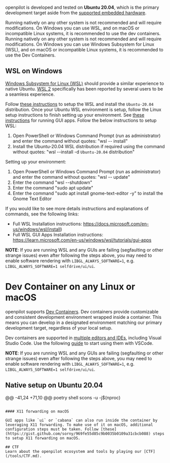 
openpilot is developed and tested on **Ubuntu 20.04**, which is the primary development target aside from the [supported embedded hardware](https://github.com/commaai/openpilot#running-on-a-dedicated-device-in-a-car).

Running natively on any other system is not recommended and will require modifications. On Windows you can use WSL, and on macOS or incompatible Linux systems, it is recommended to use the dev containers.
Running natively on any other system is not recommended and will require modifications. On Windows you can use Windows Subsystem for Linux (WSL), and on macOS or incompatible Linux systems, it is recommended to use the Dev Containers.

## WSL on Windows

[Windows Subsystem for Linux (WSL)](https://docs.microsoft.com/en-us/windows/wsl/about) should provide a similar experience to native Ubuntu. [WSL 2](https://docs.microsoft.com/en-us/windows/wsl/compare-versions) specifically has been reported by several users to be a seamless experience.

Follow [these instructions](https://docs.microsoft.com/en-us/windows/wsl/install) to setup the WSL and install the `Ubuntu-20.04` distribution. Once your Ubuntu WSL environment is setup, follow the Linux setup instructions to finish setting up your environment. See [these instructions](https://learn.microsoft.com/en-us/windows/wsl/tutorials/gui-apps) for running GUI apps.
Follow the below instructions to setup WSL:
1) Open PowerShell or Windows Command Prompt (run as administrator) and enter the command without quotes: "wsl -- install"
2) Install the Ubuntu-20.04 WSL distribution if required using the command without quotes: "wsl --install -d `Ubuntu-20.04` distribution" 

Setting up your environment:
1) Open PowerShell or Windows Command Prompt (run as administrator) and enter the command without quotes: "wsl -- update"
2) Enter the command "wsl --shutdown"
3) Enter the command "sudo apt update"
4) Enter the command "sudo apt install gnome-text-editor -y" to install the Gnome Text Editor

If you would like to see more details instructions and explanations of commands, see the following links:
- Full WSL Installation instructions: https://docs.microsoft.com/en-us/windows/wsl/install)
- Full WSL GUI Apps Installation instructions: https://learn.microsoft.com/en-us/windows/wsl/tutorials/gui-apps

**NOTE**: If you are running WSL and any GUIs are failing (segfaulting or other strange issues) even after following the steps above, you may need to enable software rendering with `LIBGL_ALWAYS_SOFTWARE=1`, e.g. `LIBGL_ALWAYS_SOFTWARE=1 selfdrive/ui/ui`.


# Dev Container on any Linux or macOS

openpilot supports [Dev Containers](https://containers.dev/). Dev containers provide customizable and consistent development environment wrapped inside a container. This means you can develop in a designated environment matching our primary development target, regardless of your local setup.

Dev containers are supported in [multiple editors and IDEs](https://containers.dev/supporting), including Visual Studio Code. Use the following [guide](https://code.visualstudio.com/docs/devcontainers/containers) to start using them with VSCode.

**NOTE**: If you are running WSL and any GUIs are failing (segfaulting or other strange issues) even after following the steps above, you may need to enable software rendering with `LIBGL_ALWAYS_SOFTWARE=1`, e.g. `LIBGL_ALWAYS_SOFTWARE=1 selfdrive/ui/ui`.


## Native setup on Ubuntu 20.04

@@ -41,24 +71,10 @@ poetry shell
scons -u -j$(nproc)
```

#### X11 forwarding on macOS

GUI apps like `ui` or `cabana` can also run inside the container by leveraging X11 forwarding. To make use of it on macOS, additional configuration steps must be taken. Follow [these](https://gist.github.com/sorny/969fe55d85c9b0035b0109a31cbcb088) steps to setup X11 forwarding on macOS.

## CTF
Learn about the openpilot ecosystem and tools by playing our [CTF](/tools/CTF.md).
